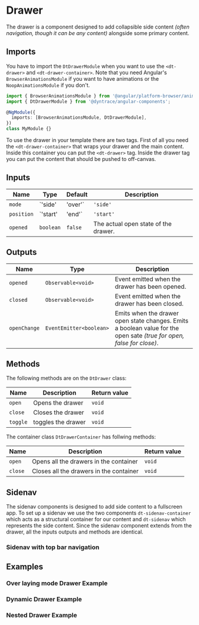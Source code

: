 # Drawer

The drawer is a component designed to add collapsible side content _(often
navigation, though it can be any content)_ alongside some primary content.

<ba-live-example name="DtExampleDrawerDefault"></ba-live-example>

## Imports

You have to import the `DtDrawerModule` when you want to use the `<dt-drawer>`
and `<dt-drawer-container>`. Note that you need Angular's
`BrowserAnimationsModule` if you want to have animations or the
`NoopAnimationsModule` if you don't.

```typescript
import { BrowserAnimationsModule } from '@angular/platform-browser/animations';
import { DtDrawerModule } from '@dyntrace/angular-components';

@NgModule({
  imports: [BrowserAnimationsModule, DtDrawerModule],
})
class MyModule {}
```

To use the drawer in your template there are two tags. First of all you need the
`<dt-drawer-container>` that wraps your drawer and the main content. Inside this
container you can put the `<dt-drawer>` tag. Inside the drawer tag you can put
the content that should be pushed to off-canvas.

## Inputs

| Name       | Type              | Default   | Description                                                                                                                      |
| ---------- | ----------------- | --------- | -------------------------------------------------------------------------------------------------------------------------------- |
| `mode`     | `'side' | 'over'` | `'side'`  | The behavior of the drawer, can overlay over or shrink the primary content.                                                      |
| `position` | `'start' | 'end'` | `'start'` | Defines if the drawer is on the left or right side in a container. _(A drawer container can only have one drawer per position.)_ |
| `opened`   | `boolean`         | `false`   | The actual open state of the drawer.                                                                                             |

## Outputs

| Name         | Type                    | Description                                                                                                           |
| ------------ | ----------------------- | --------------------------------------------------------------------------------------------------------------------- |
| `opened`     | `Observable<void>`      | Event emitted when the drawer has been opened.                                                                        |
| `closed`     | `Observable<void>`      | Event emitted when the drawer has been closed.                                                                        |
| `openChange` | `EventEmitter<boolean>` | Emits when the drawer open state changes. Emits a boolean value for the open sate _(true for open, false for close)_. |

## Methods

The following methods are on the `DtDrawer` class:

| Name     | Description        | Return value |
| -------- | ------------------ | ------------ |
| `open`   | Opens the drawer   | `void`       |
| `close`  | Closes the drawer  | `void`       |
| `toggle` | toggles the drawer | `void`       |

The container class `DtDrawerContainer` has follwing methods:

| Name    | Description                             | Return value |
| ------- | --------------------------------------- | ------------ |
| `open`  | Opens all the drawers in the container  | `void`       |
| `close` | Closes all the drawers in the container | `void`       |

## Sidenav

The sidenav components is designed to add side content to a fullscreen app. To
set up a sidenav we use the two components `dt-sidenav-container` which acts as
a structural container for our content and `dt-sidenav` which represents the
side content. Since the sidenav component extends from the drawer, all the
inputs outputs and methods are identical.

<ba-live-example name="DtExampleSidenavDefault"></ba-live-example>

### Sidenav with top bar navigation

<ba-live-example name="DtExampleSidenavWithTopBarNavigation"></ba-live-example>

## Examples

### Over laying mode Drawer Example

<ba-live-example name="DtExampleDrawerOver"></ba-live-example>

### Dynamic Drawer Example

<ba-live-example name="DtExampleDrawerDynamic"></ba-live-example>

### Nested Drawer Example

<ba-live-example name="DtExampleDrawerNested"></ba-live-example>
